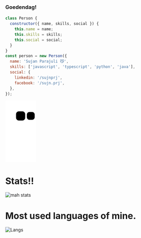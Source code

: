 ### **Goedendag**!

```js
class Person {
  constructor({ name, skills, social }) {
    this.name = name;
    this.skills = skills;
    this.social = social;
  }
}
const person = new Person({
  name: 'Sujan Parajuli 😼',
  skills: ['javascript', 'typescript', 'python', 'java'],
  social: {
    linkedin: '/sujnprj',
    facebook: '/sujn.prj',
  },
});

```

![gobrhhhhhhh](https://github.com/sjnprjl/sjnprjl/blob/output/github-contribution-grid-snake.svg)

# Stats!!
![mah stats](https://github-readme-stats.vercel.app/api?username=sjnprjl&show_icons=true&theme=tokyonight&card_width=50)

# Most used languages of mine.
![Langs](https://github-readme-stats.vercel.app/api/top-langs/?username=sjnprjl&layout=compact)

